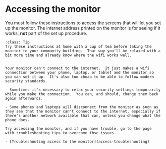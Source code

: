 # Accessing the monitor


You must follow these instructions to access the screens that will let you set up the monitor.   The internet address printed on the monitor is for seeing if it works, **not** part of the set up procedure.

```{admonition} Tip
:class: Tip
Try these instructions at home with a cup of tea before taking the monitor to your community building.  That way you'll be relaxed with a bit more time and already know where the wifi works well.

```

```{admonition} Important

Your monitor can't connect to the internet.  It just makes a wifi connection between your phone, laptop, or tablet and the monitor so you can set it up.  It's also too cheap to be able to follow modern security standards.

- Sometimes it's necessary to relax your security settings temporarily while you make the connection.  You can, and should, change them back again afterwards.

- Some phones and laptops will disconnect from the monitor as soon as they see that the monitor can't connect to the internet, especially if there's another network available that can, unless you change what the phone does.

Try accessing the monitor, and if you have trouble, go to the page with troubleshooting tips to overcome thse issues.

- [Troubleshooting access to the monitor](access-troubleshooting)

```



